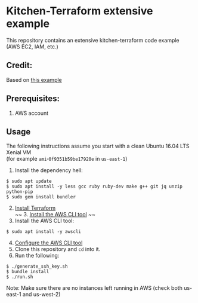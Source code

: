 # Kitchen-Terraform extensive example

This repository contains an extensive kitchen-terraform code example (AWS EC2, IAM, etc.)

## Credit:
Based on [this example](https://newcontext-oss.github.io/kitchen-terraform/tutorials/extensive_kitchen_terraform.html)

## Prerequisites:
1. AWS account

## Usage

The following instructions assume you start with a clean Ubuntu 16.04 LTS Xenial VM  
(for example `ami`&#8209;`0f9351b59be17920e` in `us-east-1`)

1. Install the dependency hell:
```
$ sudo apt update
$ sudo apt install -y less gcc ruby ruby-dev make g++ git jq unzip python-pip
$ sudo gem install bundler
```
2. [Install Terraform](https://www.terraform.io/intro/getting-started/install.html)  
~~ 3. [Install the AWS CLI tool](https://docs.aws.amazon.com/cli/latest/userguide/awscli-install-linux.html) ~~
3. Install the AWS CLI tool:
```
$ sudo apt install -y awscli
```
4. [Configure the AWS CLI tool](https://docs.aws.amazon.com/cli/latest/userguide/cli-chap-getting-started.html#cli-quick-configuration)
5. Clone this repository and `cd` into it.
6. Run the following:
```
$ ./generate_ssh_key.sh
$ bundle install
$ ./run.sh
```

Note: Make sure there are no instances left running in AWS (check both us-east-1 and us-west-2)